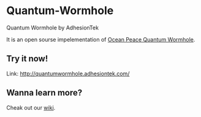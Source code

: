 # Quantum-Wormhole
Quantum Wormhole by AdhesionTek

It is an open sourse impelementation of [Ocean Peace Quantum Wormhole](https://en.oceanpeace.com.cn/static/product-detail.html).

## Try it now!
Link: http://quantumwormhole.adhesiontek.com/

## Wanna learn more?
Cheak out our [wiki](https://github.com/AdhesionTek/Quantum-Wormhole/wiki).
